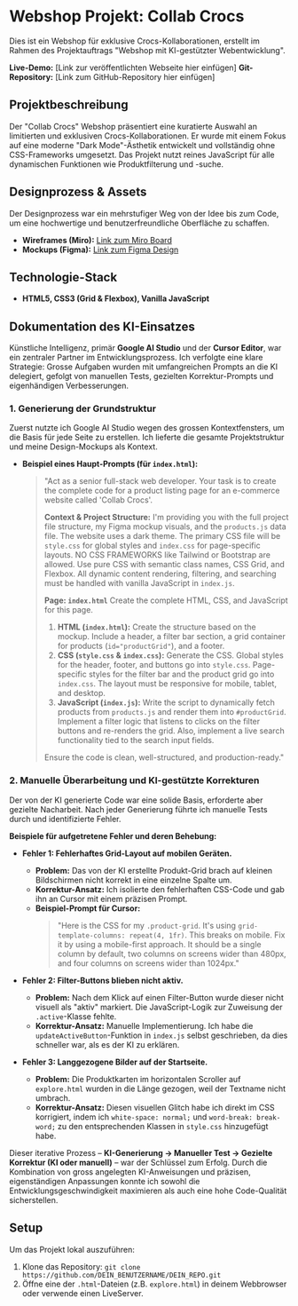 # Webshop Projekt: Collab Crocs

Dies ist ein Webshop für exklusive Crocs-Kollaborationen, erstellt im Rahmen des Projektauftrags "Webshop mit KI-gestützter Webentwicklung".

**Live-Demo:** [Link zur veröffentlichten Webseite hier einfügen]
**Git-Repository:** [Link zum GitHub-Repository hier einfügen]

## Projektbeschreibung

Der "Collab Crocs" Webshop präsentiert eine kuratierte Auswahl an limitierten und exklusiven Crocs-Kollaborationen. Er wurde mit einem Fokus auf eine moderne "Dark Mode"-Ästhetik entwickelt und vollständig ohne CSS-Frameworks umgesetzt. Das Projekt nutzt reines JavaScript für alle dynamischen Funktionen wie Produktfilterung und -suche.

## Designprozess & Assets

Der Designprozess war ein mehrstufiger Weg von der Idee bis zum Code, um eine hochwertige und benutzerfreundliche Oberfläche zu schaffen.

-   **Wireframes (Miro):** [Link zum Miro Board](https://miro.com/welcomeonboard/S0JYUjA0dmszRUNtUmlkT2pwRENYeGtFeHVnMStXZHFBMEk0OEdPU3hvZ1A0UzlwS1pZUzNNUS9qa1VwTDM1ZXhNR2VOVkgyaWtsN0t1UW9IOWdyb1dHN2VnYXdrVXoxUG54UldHaXFTb3NwWlpOMlFEMjZuN1RweDBwWVV4dDdBS2NFMDFkcUNFSnM0d3FEN050ekl3PT0hdjE=?share_link_id=534214743377)
-   **Mockups (Figma):** [Link zum Figma Design](https://www.figma.com/design/1vWpDApHHGkOuF9Iku6xPI/M293-Projektauftrag?node-id=0-1&t=KZtsGPj0DVuU7qzX-1)

## Technologie-Stack

-   **HTML5, CSS3 (Grid & Flexbox), Vanilla JavaScript**

## Dokumentation des KI-Einsatzes

Künstliche Intelligenz, primär **Google AI Studio** und der **Cursor Editor**, war ein zentraler Partner im Entwicklungsprozess. Ich verfolgte eine klare Strategie: Grosse Aufgaben wurden mit umfangreichen Prompts an die KI delegiert, gefolgt von manuellen Tests, gezielten Korrektur-Prompts und eigenhändigen Verbesserungen.

### 1. Generierung der Grundstruktur

Zuerst nutzte ich Google AI Studio wegen des grossen Kontextfensters, um die Basis für jede Seite zu erstellen. Ich lieferte die gesamte Projektstruktur und meine Design-Mockups als Kontext.

-   **Beispiel eines Haupt-Prompts (für `index.html`):**
    > "Act as a senior full-stack web developer. Your task is to create the complete code for a product listing page for an e-commerce website called 'Collab Crocs'.
    >
    > **Context & Project Structure:** I'm providing you with the full project file structure, my Figma mockup visuals, and the `products.js` data file. The website uses a dark theme. The primary CSS file will be `style.css` for global styles and `index.css` for page-specific layouts. NO CSS FRAMEWORKS like Tailwind or Bootstrap are allowed. Use pure CSS with semantic class names, CSS Grid, and Flexbox. All dynamic content rendering, filtering, and searching must be handled with vanilla JavaScript in `index.js`.
    >
    > **Page: `index.html`**
    > Create the complete HTML, CSS, and JavaScript for this page.
    > 1.  **HTML (`index.html`):** Create the structure based on the mockup. Include a header, a filter bar section, a grid container for products (`id="productGrid"`), and a footer.
    > 2.  **CSS (`style.css` & `index.css`):** Generate the CSS. Global styles for the header, footer, and buttons go into `style.css`. Page-specific styles for the filter bar and the product grid go into `index.css`. The layout must be responsive for mobile, tablet, and desktop.
    > 3.  **JavaScript (`index.js`):** Write the script to dynamically fetch products from `products.js` and render them into `#productGrid`. Implement a filter logic that listens to clicks on the filter buttons and re-renders the grid. Also, implement a live search functionality tied to the search input fields.
    >
    > Ensure the code is clean, well-structured, and production-ready."

### 2. Manuelle Überarbeitung und KI-gestützte Korrekturen

Der von der KI generierte Code war eine solide Basis, erforderte aber gezielte Nacharbeit. Nach jeder Generierung führte ich manuelle Tests durch und identifizierte Fehler.

**Beispiele für aufgetretene Fehler und deren Behebung:**

-   **Fehler 1: Fehlerhaftes Grid-Layout auf mobilen Geräten.**
    -   **Problem:** Das von der KI erstellte Produkt-Grid brach auf kleinen Bildschirmen nicht korrekt in eine einzelne Spalte um.
    -   **Korrektur-Ansatz:** Ich isolierte den fehlerhaften CSS-Code und gab ihn an Cursor mit einem präzisen Prompt.
    -   **Beispiel-Prompt für Cursor:**
        > "Here is the CSS for my `.product-grid`. It's using `grid-template-columns: repeat(4, 1fr)`. This breaks on mobile. Fix it by using a mobile-first approach. It should be a single column by default, two columns on screens wider than 480px, and four columns on screens wider than 1024px."

-   **Fehler 2: Filter-Buttons blieben nicht aktiv.**
    -   **Problem:** Nach dem Klick auf einen Filter-Button wurde dieser nicht visuell als "aktiv" markiert. Die JavaScript-Logik zur Zuweisung der `.active`-Klasse fehlte.
    -   **Korrektur-Ansatz:** Manuelle Implementierung. Ich habe die `updateActiveButton`-Funktion in `index.js` selbst geschrieben, da dies schneller war, als es der KI zu erklären.

-   **Fehler 3: Langgezogene Bilder auf der Startseite.**
    -   **Problem:** Die Produktkarten im horizontalen Scroller auf `explore.html` wurden in die Länge gezogen, weil der Textname nicht umbrach.
    -   **Korrektur-Ansatz:** Diesen visuellen Glitch habe ich direkt im CSS korrigiert, indem ich `white-space: normal;` und `word-break: break-word;` zu den entsprechenden Klassen in `style.css` hinzugefügt habe.

Dieser iterative Prozess – **KI-Generierung → Manueller Test → Gezielte Korrektur (KI oder manuell)** – war der Schlüssel zum Erfolg. Durch die Kombination von gross angelegten KI-Anweisungen und präzisen, eigenständigen Anpassungen konnte ich sowohl die Entwicklungsgeschwindigkeit maximieren als auch eine hohe Code-Qualität sicherstellen.

## Setup

Um das Projekt lokal auszuführen:
1.  Klone das Repository: `git clone https://github.com/DEIN_BENUTZERNAME/DEIN_REPO.git`
3.  Öffne eine der `.html`-Dateien (z.B. `explore.html`) in deinem Webbrowser oder verwende einen LiveServer.